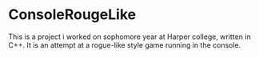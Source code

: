 # ConsoleRougeLike
This is a project i worked on sophomore year at Harper college, written in C++. It is an attempt at a rogue-like style game running in the console. 
